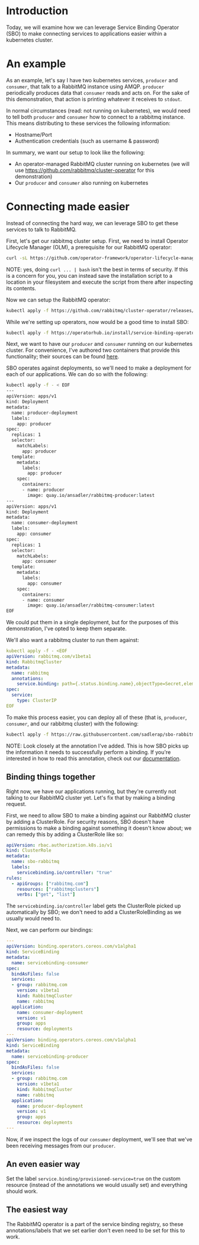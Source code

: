 # Introduction

Today, we will examine how we can leverage Service Binding Operator (SBO) to
make connecting services to applications easier within a kubernetes cluster.

# An example

As an example, let's say I have two kubernetes services, `producer` and
`consumer`, that talk to a RabbitMQ instance using AMQP.  `producer`
periodically produces data that `consumer` reads and acts on.  For the sake of
this demonstration, that action is printing whatever it receives to `stdout`.

In normal circumstances (read: not running on kubernetes), we would need to tell
both `producer` and `consumer` how to connect to a rabbitmq instance.  This
means distributing to these services the following information:

- Hostname/Port
- Authentication credentials (such as username & password)

In summary, we want our setup to look like the following:

- An operator-managed RabbitMQ cluster running on kubernetes (we will use
  https://github.com/rabbitmq/cluster-operator for this demonstration)
- Our `producer` and `consumer` also running on kubernetes

<!-- # Connecting the hard way -->

<!-- As a comparison, let's connect our services to our rabbitmq cluster without -->
<!-- using SBO.  We'll be using RabbitMQ's [cluster -->
<!-- operator](https://github.com/rabbitmq/cluster-operator) to manage our RabbitMQ -->
<!-- clusters. -->

<!-- First, let's get our rabbitmq cluster setup.  First, we need to install -->
<!-- Operator Lifecycle Manager (OLM), a prerequisite for our RabbitMQ operator: -->
<!-- ```bash -->
<!-- curl -sL https://github.com/operator-framework/operator-lifecycle-manager/releases/download/v0.19.1/install.sh | bash -s v0.19.1 -->
<!-- ``` -->

<!-- NOTE: yes, doing `curl ... | bash` isn't the best in terms of security.  If -->
<!-- this is a concern, you can instead save it to a location in your filesystem and -->
<!-- execute the script from there. -->

<!-- Now we can setup the RabbitMQ operator: -->
<!-- ```bash -->
<!-- kubectl apply -f https://github.com/rabbitmq/cluster-operator/releases/latest/download/cluster-operator.yml -->
<!-- ``` -->

<!-- Next, we want to have our `producer` and `consumer` running on our kubernetes -->
<!-- cluster.  For convenience, I've authored two containers that provide this functionality. -->

<!-- TODO: What is "best practice" for connecting a service to a rabbitmq cluster -->
<!-- *without* SBO? -->

# Connecting made easier

Instead of connecting the hard way, we can leverage SBO to get these services
to talk to RabbitMQ.

First, let's get our rabbitmq cluster setup.  First, we need to install
Operator Lifecycle Manager (OLM), a prerequisite for our RabbitMQ operator:
```bash
curl -sL https://github.com/operator-framework/operator-lifecycle-manager/releases/download/v0.19.1/install.sh | bash -s v0.19.1
```

NOTE: yes, doing `curl ... | bash` isn't the best in terms of security.  If this
is a concern for you, you can instead save the installation script to a location
in your filesystem and execute the script from there after inspecting its
contents.

Now we can setup the RabbitMQ operator:
```bash
kubectl apply -f https://github.com/rabbitmq/cluster-operator/releases/latest/download/cluster-operator.yml
```

While we're setting up operators, now would be a good time to install SBO:
```bash
kubectl apply -f https://operatorhub.io/install/service-binding-operator.yaml
```

Next, we want to have our `producer` and `consumer` running on our kubernetes
cluster.  For convenience, I've authored two containers that provide this
functionality; their sources can be found
[here](https://github.com/sadlerap/sbo-rabbitmq-sample).

SBO operates against deployments, so we'll need to make a deployment for each of
our applications.  We can do so with the following:
```bash
kubectl apply -f - < EOF
---
apiVersion: apps/v1
kind: Deployment
metadata:
  name: producer-deployment
  labels:
    app: producer
spec:
  replicas: 1
  selector:
    matchLabels:
      app: producer
  template:
    metadata:
      labels:
        app: producer
    spec:
      containers:
      - name: producer
        image: quay.io/ansadler/rabbitmq-producer:latest
---
apiVersion: apps/v1
kind: Deployment
metadata:
  name: consumer-deployment
  labels:
    app: consumer
spec:
  replicas: 1
  selector:
    matchLabels:
      app: consumer
  template:
    metadata:
      labels:
        app: consumer
    spec:
      containers:
      - name: consumer
        image: quay.io/ansadler/rabbitmq-consumer:latest
EOF
```

We could put them in a single deployment, but for the
purposes of this demonstration, I've opted to keep them separate.

We'll also want a rabbitmq cluster to run them against:
```yaml
kubectl apply -f - <EOF
apiVersion: rabbitmq.com/v1beta1
kind: RabbitmqCluster
metadata:
  name: rabbitmq
  annotations:
    service.binding: path={.status.binding.name},objectType=Secret,elementType=map
spec:
  service:
    type: ClusterIP
EOF
```

To make this process easier, you can deploy all of these (that is, `producer`,
`consumer`, and our rabbitmq cluster) with the following:
```bash
kubectl apply -f https://raw.githubusercontent.com/sadlerap/sbo-rabbitmq-sample/master/jobs.yaml
```

NOTE: Look closely at the annotation I've added.  This is how SBO picks up the
information it needs to successfully perform a binding.  If you're interested in
how to read this annotation, check out our
[documentation](https://redhat-developer.github.io/service-binding-operator/userguide/exposing-binding-data/adding-annotation.html).

## Binding things together

Right now, we have our applications running, but they're currently not talking
to our RabbitMQ cluster yet.  Let's fix that by making a binding request.

First, we need to allow SBO to make a binding against our RabbitMQ cluster by
adding a ClusterRole.  For security reasons, SBO doesn't have permissions to
make a binding against something it doesn't know about; we can remedy this by
adding a ClusterRole like so:

```yaml
apiVersion: rbac.authorization.k8s.io/v1
kind: ClusterRole
metadata:
  name: sbo-rabbitmq
  labels:
    servicebinding.io/controller: "true"
rules:
  - apiGroups: ["rabbitmq.com"]
    resources: ["rabbitmqclusters"]
    verbs: ["get", "list"]
```

The `servicebinding.io/controller` label gets the ClusterRole picked up
automatically by SBO; we don't need to add a ClusterRoleBinding as we usually
would need to.

Next, we can perform our bindings:
```yaml
---
apiVersion: binding.operators.coreos.com/v1alpha1
kind: ServiceBinding
metadata:
  name: servicebinding-consumer
spec:
  bindAsFiles: false
  services:
  - group: rabbitmq.com
    version: v1beta1
    kind: RabbitmqCluster
    name: rabbitmq
  application:
    name: consumer-deployment
    version: v1
    group: apps
    resource: deployments
---
apiVersion: binding.operators.coreos.com/v1alpha1
kind: ServiceBinding
metadata:
  name: servicebinding-producer
spec:
  bindAsFiles: false
  services:
  - group: rabbitmq.com
    version: v1beta1
    kind: RabbitmqCluster
    name: rabbitmq
  application:
    name: producer-deployment
    version: v1
    group: apps
    resource: deployments
---
```

Now, if we inspect the logs of our `consumer` deployment, we'll see that we've
been receiving messages from our `producer`.

## An even easier way

Set the label `service.binding/provisioned-service=true` on the custom resource
(instead of the annotations we would usually set) and everything should work.

## The easiest way

The RabbitMQ operator is a part of the service binding registry, so these
annotations/labels that we set earlier don't even need to be set for this to
work.
